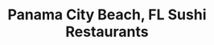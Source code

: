 ---
layout: city
title: Panama City Beach, FL Sushi Restaurants
permalink: /florida/panama-city-beach/
stateAbbr: FL
stateName: Florida
cityName: Panama City Beach
---